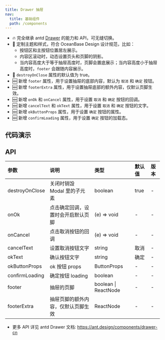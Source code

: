 ```yaml
---
title: Drawer 抽屉
nav:
  title: 基础组件
  path: /components
---
```


- 🔥 完全继承 antd [Drawer](https://ant.design/components/drawer-cn) 的能力和 API，可无缝切换。
- 💄 定制主题和样式，符合 OceanBase Design 设计规范，比如：
  - 按钮区和主按钮位置居左展示。
  - 内容区滚动时，动态设置页头和页脚的阴影。
  - 当内容高度大于等于抽屉高度时，页脚会置底展示；当内容高度小于抽屉高度时，`footer` 会跟随内容展示。
- 📢 `destroyOnClose` 属性的默认值为 true。
- 🆕 新增 `footer` 属性，用于设置抽屉的底部内容，默认为 `取消` 和 `确定` 按钮。
- 🆕 新增 `footerExtra` 属性，用于设置抽屉底部的额外内容，仅默认页脚生效。
- 🆕 新增 `onOk` 和 `onCancel` 属性，用于设置 `取消` 和 `确定` 按钮的回调。
- 🆕 新增 `cancelText` 和 `okText` 属性，用于设置 `取消` 和 `确定` 按钮的文字。
- 🆕 新增 `okButtonProps` 属性，用于设置 `确定` 按钮的属性。
- 🆕 新增 `confirmLoading` 属性，用于设置 `确定` 按钮的加载态。

## 代码演示

<code src="./demo/basic.tsx" title="基础抽屉" description="默认包含标题、内容。"></code>

<code src="./demo/footer.tsx" title="开启页脚" description="内容较短时，页脚跟随内容展示；可通过 `onOk` 或 `footer` 开启页脚。"></code>

<code src="./demo/footerExtra.tsx" title="设置默认页脚的额外内容" description="通过 `footerExtra` 设置，仅默认页脚生效"></code>

<code src="./demo/custom-footer.tsx" title="自定义页脚"></code>

<code src="./demo/confirmLoading.tsx" title="确定按钮 loading"></code>

<code src="./demo/form-drawer.tsx" title="用于 Form 表单" description="与 Form 表单合用，用于收集数据。"></code>

<code src="./demo/descriptions.tsx" title="用于详情展示" description="与 Descriptions 合用，用于详情展示"></code>

<code src="./demo/over-height.tsx" title="内容超出" description="支持滚动；内容较长时页脚置底展示"></code>

## API

| 参数           | 说明                               | 类型                 | 默认值 | 版本 |
| :------------- | :--------------------------------- | :------------------- | :----- | :--- |
| destroyOnClose | 关闭时销毁 Modal 里的子元素        | boolean              | true   | -    |
| onOk           | 点击确定回调，设置时会开启默认页脚 | (e) => void          | -      | -    |
| onCancel       | 点击取消按钮的回调                 | (e) => void          | -      | -    |
| cancelText     | 设置取消按钮文字                   | string               | 取消   | -    |
| okText         | 确认按钮文字                       | string               | 确定   | -    |
| okButtonProps  | ok 按钮 props                      | ButtonProps          | -      | -    |
| confirmLoading | 确定按钮 loading                   | boolean              | -      | -    |
| footer         | 抽屉的页脚                         | boolean \| ReactNode | -      | -    |
| footerExtra    | 抽屉页脚的额外内容，仅默认页脚生效 | ReactNode            | -      | -    |

- 更多 API 详见 antd Drawer 文档: https://ant.design/components/drawer-cn
